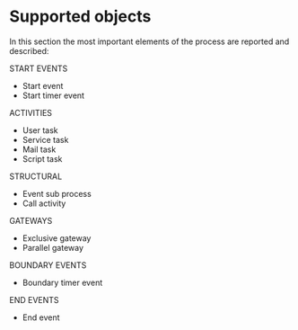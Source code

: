 # Supported objects

In this section the most important elements of the process are reported and described:

START EVENTS

* Start event
* Start timer event

ACTIVITIES

* User task
* Service task
* Mail task
* Script task

STRUCTURAL

* Event sub process
* Call activity

GATEWAYS

* Exclusive gateway
* Parallel gateway

BOUNDARY EVENTS

* Boundary timer event

END EVENTS

* End event


